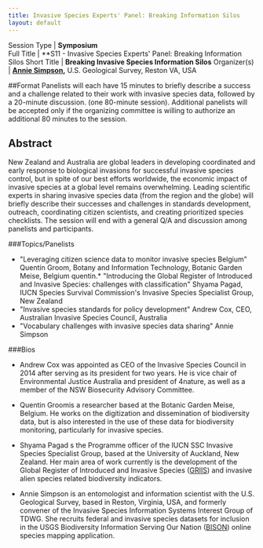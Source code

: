 ```yaml
---
title: Invasive Species Experts' Panel: Breaking Information Silos
layout: default
---
```


Session Type | **Symposium**  
Full Title   | **S11 - Invasive Species Experts' Panel: Breaking Information Silos
Short Title  | **Breaking Invasive Species Information Silos**
Organizer(s) | **[Annie Simpson](mailto:asimpson@usgs.gov),** U.S. Geological Survey, Reston VA, USA


<!--
**Number of 80-minute sessions** - 1 or 2
**Additional Notes:**
All panelists have been contacted and have expressed interest in participating. I have one additional person, Lee Belbin, 'in the pocket' should Andrew Cox not confirm his participation (he is concerned about travel costs). Additionally, I have also contacted invasive species expert Philip Hulme (who resides in Christchurch) and am waiting for his reply, so actually it might be a good idea to request two 80-minute sessions: I will keep you informed of developments.
-->
 

##Format 
Panelists will each have 15 minutes to briefly describe a success and a challenge related to their work with invasive species data, followed by a 20-minute discussion. (one 80-minute session). Additional panelists will be accepted only if the organizing committee is willing to authorize an additional 80 minutes to the session.  


## Abstract

New Zealand and Australia are global leaders in developing coordinated and early response to biological invasions for successful invasive species control, but in spite of our best efforts worldwide, the economic impact of invasive species at a global level remains overwhelming. Leading scientific experts in sharing invasive species data (from the region and the globe) will briefly describe their successes and challenges in standards development, outreach, coordinating citizen scientists, and creating prioritized species checklists. The session will end with a general Q/A and discussion among panelists and participants.  

###Topics/Panelists  
* "Leveraging citizen science data to monitor invasive species Belgium" Quentin Groom, Botany and Information Technology, Botanic Garden Meise, Belgium quentin.* "Introducing the Global Register of Introduced and Invasive Species: challenges with classification" Shyama Pagad, IUCN Species Survival Commission's Invasive Species Specialist Group, New Zealand
* "Invasive species standards for policy development" Andrew Cox, CEO, Australian Invasive Species Council, Australia
* "Vocabulary challenges with invasive species data sharing" Annie Simpson 

###Bios  
* Andrew Cox was appointed as CEO of the Invasive Species Council in 2014 after serving as its president for two years. He is vice chair of Environmental Justice Australia and president of 4nature, as well as a member of the NSW Biosecurity Advisory Committee.  

* Quentin Groomis a researcher based at the Botanic Garden Meise, Belgium. He works on the digitization and dissemination of biodiversity data, but is also interested in the use of these data for biodiversity monitoring, particularly for invasive species.  

* Shyama Pagad s the Programme officer of the IUCN SSC Invasive Species Specialist Group, based at the University of Auckland, New Zealand. Her main area of work currently is the development of the Global Register of Introduced and Invasive Species ([GRIIS](http://www.griis.org/)) and invasive alien species related biodiversity indicators.  

* Annie Simpson is an entomologist and information scientist with the U.S. Geological Survey, based in Reston, Virginia, USA, and formerly convener of the Invasive Species Information Systems Interest Group of TDWG. She recruits federal and invasive species datasets for inclusion in the USGS Biodiversity Information Serving Our Nation ([BISON](https://bison.usgs.gov/#home)) online species mapping application.  

